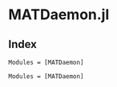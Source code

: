 # MATDaemon.jl

## Index

```@index
Modules = [MATDaemon]
```

```@autodocs
Modules = [MATDaemon]
```
